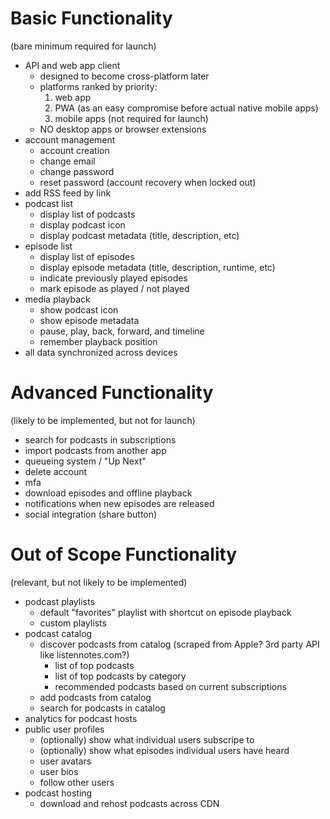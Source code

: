 # Basic Functionality

(bare minimum required for launch)

- API and web app client
    - designed to become cross-platform later
    - platforms ranked by priority:
        1. web app
        2. PWA (as an easy compromise before actual native mobile apps)
        3. mobile apps (not required for launch)
    - NO desktop apps or browser extensions
- account management
    - account creation
    - change email
    - change password
    - reset password (account recovery when locked out)
- add RSS feed by link
- podcast list
    - display list of podcasts
    - display podcast icon
    - display podcast metadata (title, description, etc)
- episode list
    - display list of episodes
    - display episode metadata (title, description, runtime, etc)
    - indicate previously played episodes
    - mark episode as played / not played
- media playback
    - show podcast icon
    - show episode metadata
    - pause, play, back, forward, and timeline
    - remember playback position
- all data synchronized across devices

# Advanced Functionality

(likely to be implemented, but not for launch)

- search for podcasts in subscriptions
- import podcasts from another app
- queueing system / "Up Next"
- delete account
- mfa
- download episodes and offline playback
- notifications when new episodes are released
- social integration (share button)

# Out of Scope Functionality

(relevant, but not likely to be implemented)

- podcast playlists
    - default "favorites" playlist with shortcut on episode playback
    - custom playlists
- podcast catalog
    - discover podcasts from catalog (scraped from Apple? 3rd party API like listennotes.com?)
        - list of top podcasts
        - list of top podcasts by category
        - recommended podcasts based on current subscriptions
    - add podcasts from catalog
    - search for podcasts in catalog
- analytics for podcast hosts
- public user profiles
    - (optionally) show what individual users subscripe to
    - (optionally) show what episodes individual users have heard
    - user avatars
    - user bios
    - follow other users
- podcast hosting
    - download and rehost podcasts across CDN

